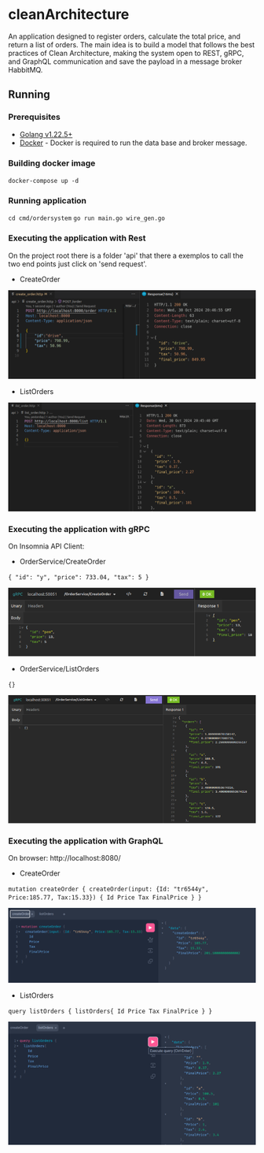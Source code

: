 # cleanArchitecture

An application designed to register orders, calculate the total price, and return a list of orders. The main idea is to build a model that follows the best practices of Clean Architecture, making the system open to REST, gRPC, and GraphQL communication and save the payload in a message broker HabbitMQ.

## Running

### Prerequisites

- [Golang v1.22.5+](https://golang.org/) 
- [Docker]([https://www.docker.com/) - Docker is required to run the data base and broker message.

### Building docker image

`docker-compose up -d`

### Running application

`cd cmd/ordersystem`
`go run main.go wire_gen.go`

### Executing the application with Rest 

On the project root there is a folder 'api' that there a exemplos to call the two end points just click on 'send request'.

- CreateOrder

![alt text](/docs/image-5.png)

- ListOrders

![alt text](/docs/image-4.png)

### Executing the application with gRPC

On Insomnia API Client: 

- OrderService/CreateOrder

`{
	"id": "y",
	"price": 733.04,
	"tax": 5
}`

![alt text](/docs/image.png)

- OrderService/ListOrders

`{}`

![alt text](/docs/image-1.png)

### Executing the application with GraphQL

On browser: http://localhost:8080/

- CreateOrder

`mutation createOrder {
  createOrder(input: {Id: "tr6544y", Price:185.77, Tax:15.33}) {
    Id
    Price
    Tax
    FinalPrice
  }
}`

![alt text](/docs/image-2.png)

- ListOrders

`query listOrders {
  listOrders{
    Id
    Price
    Tax
    FinalPrice
  }
}`

![alt text](/docs/image-3.png)